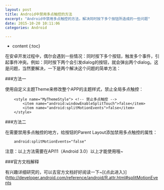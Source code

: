 ```yaml
---
layout: post
title: Android中禁用多点触控的方法
excerpt: "Android中禁用多点触控的方法，解决同时按下多个按钮所造成的一些问题"
date: 2015-10-20 10:11:06
categories: Android

---
```


* content
{:toc}


在安卓开发过程中，偶尔会遇到一些情况：同时按下多个按钮，触发多个事件，引起事件冲突。例如：同时按下两个会引发dialog的按钮，就会弹出两个dialog。这是问题，当然要解决，一下是两个解决这个问题的简单方法：

###方法一

使用自定义主题Theme来修改整个APP的主题样式，禁止全局多点触控：

		<style name="MyThemeStyle"> <!-- 禁止多点触控 -->
         	<item name="android:windowEnableSplitTouch">false</item>
        	<item name="android:splitMotionEvents">false</item>
		</style>


###方法二

在需要禁用多点触控的地方，给按钮的Parent Layout添加禁用多点触控的属性：

		android:splitMotionEvents="false" 


注意：以上方法需要在API11（Android 3.0）以上才能使用哦~

###官方文档解释

有兴趣详细研究的，可以去官方文档好好阅读一下~[《点此进入》](http://developer.android.com/reference/android/R.attr.html#splitMotionEvents

